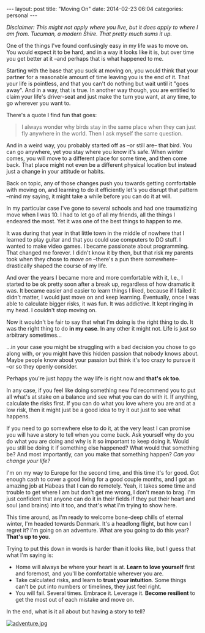 --- layout: post title:  "Moving On" date:   2014-02-23 06:04 categories:
personal ---

*Disclaimer: This might not apply where you live, but it does apply to where I
am from. Tucuman, a modern Shire. That pretty much sums it up.*

One of the things I've found confusingly easy in my life was to move on. You
would expect it to be hard, and in a way it looks like it is, but over time you
get better at it –and perhaps that is what happened to me.

Starting with the base that you suck at moving on, you would think that your
partner for a reasonable amount of time leaving you is the end of it. That your
life is pointless, and that you can't do nothing but wait until it "goes away".
And in a way, that is true. In another way though, you are entitled to claim
your life's driver-seat and just make the turn you want, at any time, to go
wherever you want to.

There's a quote I find fun that goes:

> I always wonder why birds stay in the same place when they can just fly
> anywhere in the world. Then I ask myself the same question.

And in a weird way, you probably started off as –or still are– that bird. You
can go anywhere, yet you stay where you know it's safe. When winter comes, you
will move to a different place for some time, and then come back. That place
might not even be a different physical location but instead just a change in
your attitude or habits. 

Back on topic, any of those changes push you towards getting comfortable with
moving on, and learning to do it efficiently let's you disrupt that pattern
–mind my saying, it might take a while before you can do it at will.

In my particular case I've gone to several schools and had one traumatizing
move when I was 10. I had to let go of all my friends, all the things I
endeared the most. Yet it was one of the best things to happen to me.

It was during that year in that little town in the middle of nowhere that I
learned to play guitar and that you could use computers to DO stuff. I wanted
to make video games. I became passionate about programming. That changed me
forever. I didn't know it by then, but that risk my parents took when they
chose to *move on* –there's a pun there somewhere– drastically shaped the
course of my life.

And over the years I became more and more comfortable with it, I.e., I started
to be ok pretty soon after a break up, regardless of how dramatic it was. It
became easier and easier to learn things I liked, because if I failed it didn't
matter, I would just move on and keep learning. Eventually, once I was able to
calculate bigger risks, it was fun. It was addictive. It kept ringing in my
head. I couldn't stop moving on.

Now it wouldn't be fair to say that what I'm doing is the right thing to do. It
was the right thing to do **in my case**. In any other it might not. Life is
just so arbitrary sometimes...

...in your case you might be struggling with a bad decision you chose to go
along with, or you might have this hidden passion that nobody knows about.
Maybe people know about your passion but think it's too crazy to pursue it –or
so they openly consider.

Perhaps you're just happy the way life is right now and **that's ok too**.

In any case, if you feel like doing something new I'd recommend you to put all
what's at stake on a balance and see what you can do with it. If anything,
calculate the risks first. If you can do what you love where you are and at a
low risk, then it might just be a good idea to try it out just to see what
happens.

If you need to go somewhere else to do it, at the very least I can promise you
will have a story to tell when you come back. Ask yourself why do you do what
you are doing and why is it so important to keep doing it. Would you still be
doing it if something else happened? What would that something be?  And most
importantly, can you make that something happen?  *Can you change your life?*

I'm on my way to Europe for the second time, and this time it's for good. Got
enough cash to cover a good living for a good couple months, and I got an
amazing job at Habeas that I can do remotely. Yeah, it takes some time and
trouble to get where I am but don't get me wrong, I don't mean to brag. I'm
just confident that anyone can do it in their fields if they put their heart
and soul (and brains) into it too, and that's what I'm trying to show here.

This time around, as I'm ready to welcome bone-deep chills of eternal winter,
I'm headed towards Denmark. It's a headlong flight, but how can I regret it?
I'm going on an adventure. What are you going to do this year? **That's up to
you.**

Trying to put this down in words is harder than it looks like, but I guess that
what I'm saying is:

* Home will always be where your heart is at. **Learn to love yourself** first
  and foremost, and you'll be comfortable wherever you are.
* Take calculated risks, and learn to **trust your intuition**. Some things
  can't be put into numbers or timelines, they just feel right.
* You will fail. Several times. Embrace it. Leverage it. **Become resilient**
  to get the most out of each mistake and move on.

In the end, what is it all about but having a story to tell?

[![adventure.jpg](https://d23f6h5jpj26xu.cloudfront.net/vjqia3bnl2waw_small.jpg)](http://img.svbtle.com/vjqia3bnl2waw.jpg)
